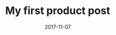 ---
path: "/product/my-first-post"
date: "2017-11-07"
title: "My first product post"
description: Lorem ipsum dolor sit amet, consectetur adipiscing elit, sed do eiusmod
price: '25.00'
image: /static/bootstrap-illustration-3-684597ab3c466b167570a1fa9e74edfc.png
altText: product image
ratings: '5'
---